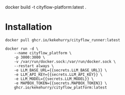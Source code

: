 docker build -t cityflow-platform:latest .

# Installation

```
docker pull ghcr.io/kekehurry/cityflow_runner:latest
```

```
docker run -d \
    --name cityflow_platform \
    -p 3000:3000 \
    -v /var/run/docker.sock:/var/run/docker.sock \
    --restart always \
    -e LLM_BASE_URL={{secrets.LLM_BASE_URL}} \
    -e LLM_API_KEY={{secrets.LLM_API_KEY}} \
    -e LLM_MODEL={{secrets.LLM_MODEL}} \
    -e MAPBOX_TOKEN={{secrets.MAPBOX_TOKEN}} \
    ghcr.io/kekehurry/cityflow_platform:latest
```
